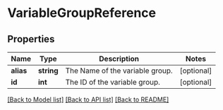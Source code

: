 # VariableGroupReference

## Properties
Name | Type | Description | Notes
------------ | ------------- | ------------- | -------------
**alias** | **string** | The Name of the variable group. | [optional] 
**id** | **int** | The ID of the variable group. | [optional] 

[[Back to Model list]](../README.md#documentation-for-models) [[Back to API list]](../README.md#documentation-for-api-endpoints) [[Back to README]](../README.md)


